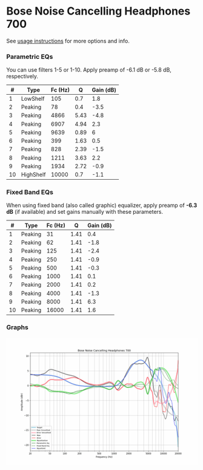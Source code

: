 # Bose Noise Cancelling Headphones 700
See [usage instructions](https://github.com/jaakkopasanen/AutoEq#usage) for more options and info.

### Parametric EQs
You can use filters 1-5 or 1-10. Apply preamp of -6.1 dB or -5.8 dB, respectively.

|   # | Type      |   Fc (Hz) |    Q |   Gain (dB) |
|-----|-----------|-----------|------|-------------|
|   1 | LowShelf  |       105 | 0.7  |         1.8 |
|   2 | Peaking   |        78 | 0.4  |        -3.5 |
|   3 | Peaking   |      4866 | 5.43 |        -4.8 |
|   4 | Peaking   |      6907 | 4.94 |         2.3 |
|   5 | Peaking   |      9639 | 0.89 |         6   |
|   6 | Peaking   |       399 | 1.63 |         0.5 |
|   7 | Peaking   |       828 | 2.39 |        -1.5 |
|   8 | Peaking   |      1211 | 3.63 |         2.2 |
|   9 | Peaking   |      1934 | 2.72 |        -0.9 |
|  10 | HighShelf |     10000 | 0.7  |        -1.1 |

### Fixed Band EQs
When using fixed band (also called graphic) equalizer, apply preamp of **-6.3 dB** (if available) and set gains manually with these parameters.

|   # | Type    |   Fc (Hz) |    Q |   Gain (dB) |
|-----|---------|-----------|------|-------------|
|   1 | Peaking |        31 | 1.41 |         0.4 |
|   2 | Peaking |        62 | 1.41 |        -1.8 |
|   3 | Peaking |       125 | 1.41 |        -2.4 |
|   4 | Peaking |       250 | 1.41 |        -0.9 |
|   5 | Peaking |       500 | 1.41 |        -0.3 |
|   6 | Peaking |      1000 | 1.41 |         0.1 |
|   7 | Peaking |      2000 | 1.41 |         0.2 |
|   8 | Peaking |      4000 | 1.41 |        -1.3 |
|   9 | Peaking |      8000 | 1.41 |         6.3 |
|  10 | Peaking |     16000 | 1.41 |         1.6 |

### Graphs
![](./Bose%20Noise%20Cancelling%20Headphones%20700.png)
